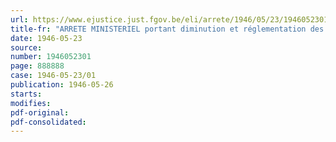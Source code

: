 ```yaml
---
url: https://www.ejustice.just.fgov.be/eli/arrete/1946/05/23/1946052301/justel
title-fr: "ARRETE MINISTERIEL portant diminution et réglementation des prix des produits alimentaires, des boissons, des produits manufacturés du tabac et de certains produits agricoles"
date: 1946-05-23
source:
number: 1946052301
page: 888888
case: 1946-05-23/01
publication: 1946-05-26
starts:
modifies:
pdf-original:
pdf-consolidated:
---
```


